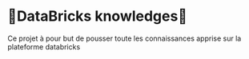 # 🚀DataBricks knowledges🚧
Ce projet à pour but de pousser toute les connaissances apprise sur la plateforme databricks
